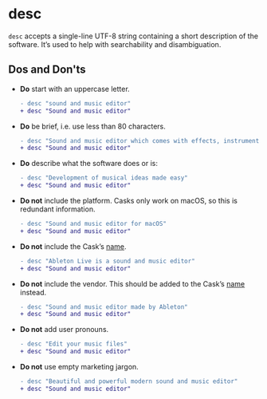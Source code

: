 # desc

`desc` accepts a single-line UTF-8 string containing a short description of the software. It’s used to help with searchability and disambiguation.

## Dos and Don'ts

- **Do** start with an uppercase letter.

  ```diff
  - desc "sound and music editor"
  + desc "Sound and music editor"
  ```

- **Do** be brief, i.e. use less than 80 characters.

  ```diff
  - desc "Sound and music editor which comes with effects, instruments, sounds and all kinds of creative features"
  + desc "Sound and music editor"
  ```

- **Do** describe what the software does or is:

  ```diff
  - desc "Development of musical ideas made easy"
  + desc "Sound and music editor"
  ```

- **Do not** include the platform. Casks only work on macOS, so this is redundant information.

  ```diff
  - desc "Sound and music editor for macOS"
  + desc "Sound and music editor"
  ```

- **Do not** include the Cask’s [name](name.md).

  ```diff
  - desc "Ableton Live is a sound and music editor"
  + desc "Sound and music editor"
  ```

- **Do not** include the vendor. This should be added to the Cask’s [name](name.md) instead.


  ```diff
  - desc "Sound and music editor made by Ableton"
  + desc "Sound and music editor"
  ```

- **Do not** add user pronouns.

  ```diff
  - desc "Edit your music files"
  + desc "Sound and music editor"
  ```

- **Do not** use empty marketing jargon.

  ```diff
  - desc "Beautiful and powerful modern sound and music editor"
  + desc "Sound and music editor"
  ```
